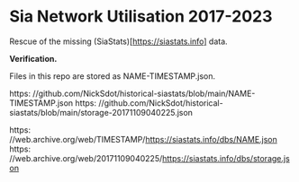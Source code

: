 # Sia Network Utilisation 2017-2023

Rescue of the missing (SiaStats)[https://siastats.info] data. 

**Verification.**

Files in this repo are stored as NAME-TIMESTAMP.json.

https: //github.com/NickSdot/historical-siastats/blob/main/NAME-TIMESTAMP.json
https: //github.com/NickSdot/historical-siastats/blob/main/storage-20171109040225.json

https: //web.archive.org/web/TIMESTAMP/https://siastats.info/dbs/NAME.json
https: //web.archive.org/web/20171109040225/https://siastats.info/dbs/storage.json
